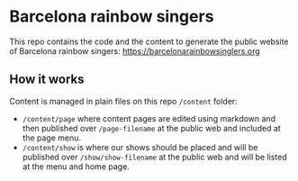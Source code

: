 # Barcelona rainbow singers

This repo contains the code and the content to generate the public website of Barcelona rainbow singers: https://barcelonarainbowsinglers.org

## How it works

Content is managed in plain files on this repo `/content` folder:

- `/content/page` where content pages are edited using markdown and then published over `/page-filename` at the public web and included at the page menu.
- `/content/show` is where our shows should be placed and will be published over `/show/show-filename` at the public web and will be listed at the menu and home page.

